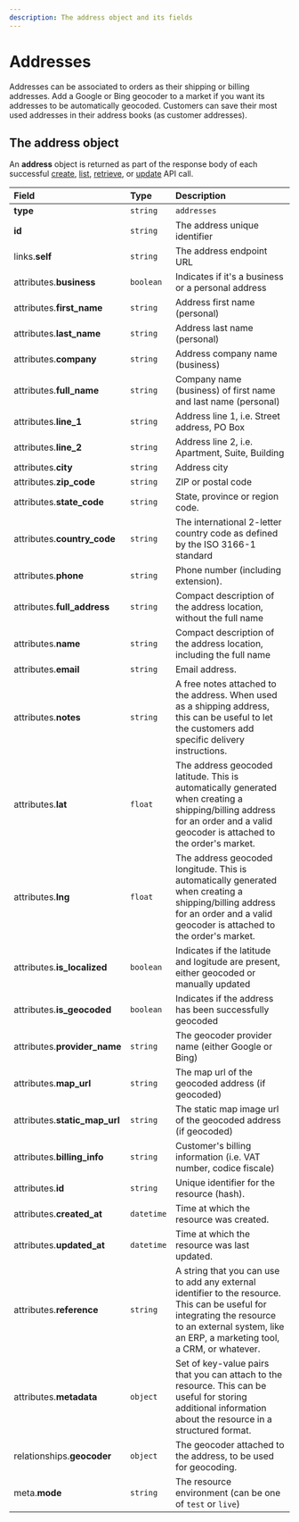 ```yaml
---
description: The address object and its fields
---
```


# Addresses

Addresses can be associated to orders as their shipping or billing addresses. Add a Google or Bing geocoder to a market if you want its addresses to be automatically geocoded. Customers can save their most used addresses in their address books \(as customer addresses\).

## The address object

An **address** object is returned as part of the response body of each successful [create](https://docs.commercelayer.io/api/resources/addresses/create_address), [list](https://docs.commercelayer.io/api/resources/addresses/list_addresses), [retrieve](https://docs.commercelayer.io/api/resources/addresses/retrieve_address), or [update](https://docs.commercelayer.io/api/resources/addresses/update_address) API call.

| Field | Type | Description |
| :--- | :--- | :--- |
| **type** | `string` | `addresses` |
| **id** | `string` | The address unique identifier |
| links.**self** | `string` | The address endpoint URL |
| attributes.**business** | `boolean` | Indicates if it's a business or a personal address |
| attributes.**first\_name** | `string` | Address first name \(personal\) |
| attributes.**last\_name** | `string` | Address last name \(personal\) |
| attributes.**company** | `string` | Address company name \(business\) |
| attributes.**full\_name** | `string` | Company name \(business\) of first name and last name \(personal\) |
| attributes.**line\_1** | `string` | Address line 1, i.e. Street address, PO Box |
| attributes.**line\_2** | `string` | Address line 2, i.e. Apartment, Suite, Building |
| attributes.**city** | `string` | Address city |
| attributes.**zip\_code** | `string` | ZIP or postal code |
| attributes.**state\_code** | `string` | State, province or region code. |
| attributes.**country\_code** | `string` | The international 2-letter country code as defined by the ISO 3166-1 standard |
| attributes.**phone** | `string` | Phone number \(including extension\). |
| attributes.**full\_address** | `string` | Compact description of the address location, without the full name |
| attributes.**name** | `string` | Compact description of the address location, including the full name |
| attributes.**email** | `string` | Email address. |
| attributes.**notes** | `string` | A free notes attached to the address. When used as a shipping address, this can be useful to let the customers add specific delivery instructions. |
| attributes.**lat** | `float` | The address geocoded latitude. This is automatically generated when creating a shipping/billing address for an order and a valid geocoder is attached to the order's market. |
| attributes.**lng** | `float` | The address geocoded longitude. This is automatically generated when creating a shipping/billing address for an order and a valid geocoder is attached to the order's market. |
| attributes.**is\_localized** | `boolean` | Indicates if the latitude and logitude are present, either geocoded or manually updated |
| attributes.**is\_geocoded** | `boolean` | Indicates if the address has been successfully geocoded |
| attributes.**provider\_name** | `string` | The geocoder provider name \(either Google or Bing\) |
| attributes.**map\_url** | `string` | The map url of the geocoded address \(if geocoded\) |
| attributes.**static\_map\_url** | `string` | The static map image url of the geocoded address \(if geocoded\) |
| attributes.**billing\_info** | `string` | Customer's billing information \(i.e. VAT number, codice fiscale\) |
| attributes.**id** | `string` | Unique identifier for the resource \(hash\). |
| attributes.**created\_at** | `datetime` | Time at which the resource was created. |
| attributes.**updated\_at** | `datetime` | Time at which the resource was last updated. |
| attributes.**reference** | `string` | A string that you can use to add any external identifier to the resource. This can be useful for integrating the resource to an external system, like an ERP, a marketing tool, a CRM, or whatever. |
| attributes.**metadata** | `object` | Set of key-value pairs that you can attach to the resource. This can be useful for storing additional information about the resource in a structured format. |
| relationships.**geocoder** | `object` | The geocoder attached to the address, to be used for geocoding. |
| meta.**mode** | `string` | The resource environment \(can be one of `test` or `live`\) |

